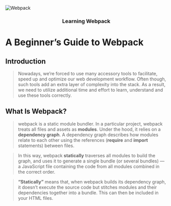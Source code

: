 ![Webpack](https://user-images.githubusercontent.com/40190772/87235137-d8732b00-c3d8-11ea-9422-fe329c1868af.png)

<h3 align="center">Learning Webpack</h3>

# A Beginner’s Guide to Webpack

## Introduction
> Nowadays, we’re forced to use many accessory tools to facilitate, speed up and optimize our web development workflow. Often though, such tools add an extra layer of complexity into the stack. As a result, we need to utilize additional time and effort to learn, understand and use these tools correctly.


## What Is Webpack?
> webpack is a static module bundler. In a particular project, webpack treats all files and assets as **modules**. Under the hood, it relies on a **dependency graph**. A dependency graph describes how modules relate to each other using the references (**require** and **import** statements) between files.

> In this way, webpack **statically** traverses all modules to build the graph, and uses it to generate a single bundle (or several bundles) — a JavaScript file containing the code from all modules combined in the correct order.

> **“Statically”** means that, when webpack builds its dependency graph, it doesn’t execute the source code but stitches modules and their dependencies together into a bundle. This can then be included in your HTML files.
